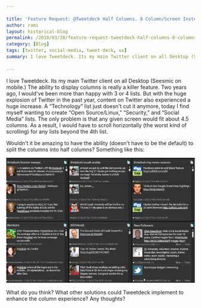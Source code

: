 ```yaml
---

title: 'Feature Request: @Tweetdeck Half Columns. 8 Column/Screen Instead of 4'
author: rami
layout: historical-blog 
permalink: /2010/03/28/feature-request-tweetdeck-half-columns-8-columnscreen-instead-of-4/
category: [Blog]
tags: [twitter, social-media, tweet-deck, ux]
summary: I love Tweetdeck. Its my main Twitter client on all Desktop (Seesmic on mobile.) The ability to display columns is really a killer feature. Two years ago, I would've been more than happy with 3 or 4 lists. But with the huge explosion of Twitter in the past year, content on Twitter also experienced a huge increase. A “Technology” list just doesn't cut it anymore, today I find myself wanting to create “Open Source/Linux,” “Security,” and “Social Media” lists. The only problem is that any given screen would fit about 4.5 columns. As a result, I would have to scroll horizontally (the worst kind of scrolling) for any lists beyond the 4th list.

---
```


I love Tweetdeck. Its my main Twitter client on all Desktop (Seesmic on mobile.) The ability to display columns is really a killer feature. Two years ago, I would've been more than happy with 3 or 4 lists. But with the huge explosion of Twitter in the past year, content on Twitter also experienced a huge increase. A “Technology” list just doesn't cut it anymore, today I find myself wanting to create “Open Source/Linux,” “Security,” and “Social Media” lists. The only problem is that any given screen would fit about 4.5 columns. As a result, I would have to scroll horizontally (the worst kind of scrolling) for any lists beyond the 4th list.

Wouldn't it be amazing to have the ability (doesn't have to be the default) to split the columns into half columns? Something like this:

![Screenshot](/assets/images/content/blog/tweetdeck-feature-request-8-column.png)

What do you think? What other solutions could Tweetdeck implement to enhance the column experience? Any thoughts?
